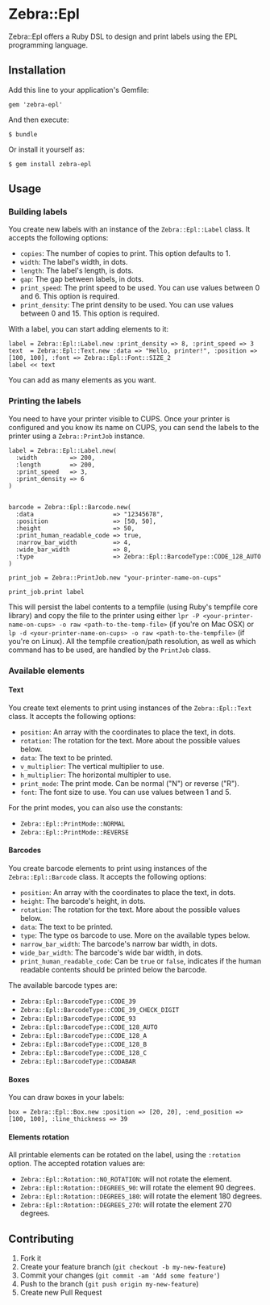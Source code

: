 # Zebra::Epl

Zebra::Epl offers a Ruby DSL to design and print labels using the EPL programming language. 

## Installation

Add this line to your application's Gemfile:

    gem 'zebra-epl'

And then execute:

    $ bundle

Or install it yourself as:

    $ gem install zebra-epl

## Usage

### Building labels

You create new labels with an instance of the `Zebra::Epl::Label` class. It accepts the following options:

* `copies`: The number of copies to print. This option defaults to 1.
* `width`: The label's width, in dots.
* `length`: The label's length, is dots.
* `gap`: The gap between labels, in dots.
* `print_speed`: The print speed to be used. You can use values between 0 and 6. This option is required.
* `print_density`: The print density to be used. You can use values between 0 and 15. This option is required.

With a label, you can start adding elements to it:

	label = Zebra::Epl::Label.new :print_density => 8, :print_speed => 3
	text  = Zebra::Epl::Text.new :data => "Hello, printer!", :position => [100, 100], :font => Zebra::Epl::Font::SIZE_2
	label << text
	
You can add as many elements as you want.

### Printing the labels

You need to have your printer visible to CUPS. Once your printer is configured and you know its name on CUPS, you can send the labels to the printer using a `Zebra::PrintJob` instance.

	label = Zebra::Epl::Label.new(
	  :width         => 200,
	  :length        => 200,
	  :print_speed   => 3,
	  :print_density => 6
	)
	
	
	barcode = Zebra::Epl::Barcode.new(
	  :data                      => "12345678",
	  :position                  => [50, 50],
	  :height                    => 50,
	  :print_human_readable_code => true,
	  :narrow_bar_width          => 4,
	  :wide_bar_width            => 8,
	  :type                      => Zebra::Epl::BarcodeType::CODE_128_AUTO
	)
	
	print_job = Zebra::PrintJob.new "your-printer-name-on-cups"
	
	print_job.print label

This will persist the label contents to a tempfile (using Ruby's tempfile core library) and copy the file to the printer using either `lpr -P <your-printer-name-on-cups> -o raw <path-to-the-temp-file>` (if you're on Mac OSX) or `lp -d <your-printer-name-on-cups> -o raw <path-to-the-tempfile>` (if you're on Linux). All the tempfile creation/path resolution, as well as which command has to be used, are handled by the `PrintJob` class. 


	
### Available elements

#### Text

You create text elements to print using instances of the `Zebra::Epl::Text` class. It accepts the following options:

* `position`: An array with the coordinates to place the text, in dots. 
* `rotation`: The rotation for the text. More about the possible values below.
* `data`: The text to be printed.
* `v_multiplier`: The vertical multiplier to use. 
* `h_multiplier`: The horizontal multipler to use.
* `print_mode`: The print mode. Can be normal ("N") or reverse ("R").
* `font`: The font size to use. You can use values between 1 and 5.

For the print modes, you can also use the constants:

* `Zebra::Epl::PrintMode::NORMAL`
* `Zebra::Epl::PrintMode::REVERSE`


#### Barcodes

You create barcode elements to print using instances of the `Zebra::Epl::Barcode` class. It accepts the following options:

* `position`: An array with the coordinates to place the text, in dots. 
* `height`: The barcode's height, in dots.
* `rotation`: The rotation for the text. More about the possible values below.
* `data`: The text to be printed.
* `type`: The type os barcode to use. More on the available types below.
* `narrow_bar_width`: The barcode's narrow bar width, in dots.
* `wide_bar_width`: The barcode's wide bar width, in dots.
* `print_human_readable_code`: Can be `true` or `false`, indicates if the human readable contents should be printed below the barcode.

The available barcode types are:

* `Zebra::Epl::BarcodeType::CODE_39`
* `Zebra::Epl::BarcodeType::CODE_39_CHECK_DIGIT`
* `Zebra::Epl::BarcodeType::CODE_93`
* `Zebra::Epl::BarcodeType::CODE_128_AUTO`
* `Zebra::Epl::BarcodeType::CODE_128_A`
* `Zebra::Epl::BarcodeType::CODE_128_B`
* `Zebra::Epl::BarcodeType::CODE_128_C`
* `Zebra::Epl::BarcodeType::CODABAR`

#### Boxes

You can draw boxes in your labels:

	box = Zebra::Epl::Box.new :position => [20, 20], :end_position => [100, 100], :line_thickness => 39
	
#### Elements rotation

All printable elements can be rotated on the label, using the `:rotation` option. The accepted rotation values are:

* `Zebra::Epl::Rotation::NO_ROTATION`: will not rotate the element.
* `Zebra::Epl::Rotation::DEGREES_90`: will rotate the element 90 degrees.
* `Zebra::Epl::Rotation::DEGREES_180`: will rotate the element 180 degrees.
* `Zebra::Epl::Rotation::DEGREES_270`: will rotate the element 270 degrees.



## Contributing

1. Fork it
2. Create your feature branch (`git checkout -b my-new-feature`)
3. Commit your changes (`git commit -am 'Add some feature'`)
4. Push to the branch (`git push origin my-new-feature`)
5. Create new Pull Request

